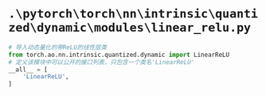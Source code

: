 # `.\pytorch\torch\nn\intrinsic\quantized\dynamic\modules\linear_relu.py`

```py
# 导入动态量化的带ReLU的线性层类
from torch.ao.nn.intrinsic.quantized.dynamic import LinearReLU
# 定义该模块中可以公开的接口列表，只包含一个类名'LinearReLU'
__all__ = [
    'LinearReLU',
]
```